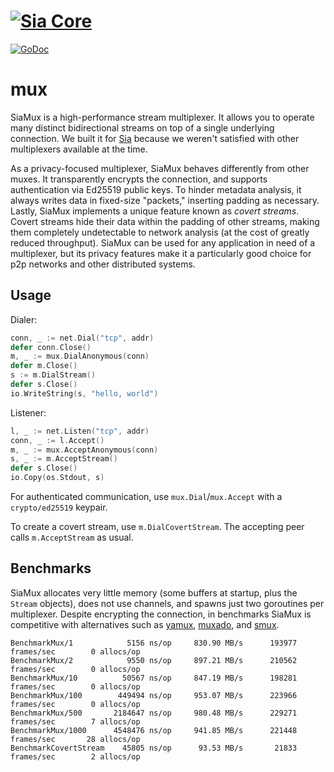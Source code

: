 # [![Sia Core](https://sia.tech/banners/sia-banner-mux.png)](http://sia.tech)

[![GoDoc](https://godoc.org/go.sia.tech/mux?status.svg)](https://godoc.org/go.sia.tech/mux)

# mux

SiaMux is a high-performance stream multiplexer. It allows you
to operate many distinct bidirectional streams on top of a single underlying
connection. We built it for [Sia](https://sia.tech) because we weren't satisfied
with other multiplexers available at the time.

As a privacy-focused multiplexer, SiaMux behaves differently from other muxes.
It transparently encrypts the connection, and supports authentication via
Ed25519 public keys. To hinder metadata analysis, it always writes data in
fixed-size "packets," inserting padding as necessary. Lastly, SiaMux implements
a unique feature known as *covert streams*. Covert streams hide their data
within the padding of other streams, making them completely undetectable to
network analysis (at the cost of greatly reduced throughput). SiaMux can be used
for any application in need of a multiplexer, but its privacy features make it a
particularly good choice for p2p networks and other distributed systems.

## Usage

Dialer:

```go
conn, _ := net.Dial("tcp", addr)
defer conn.Close()
m, _ := mux.DialAnonymous(conn)
defer m.Close()
s := m.DialStream()
defer s.Close()
io.WriteString(s, "hello, world")
```

Listener:

```go
l, _ := net.Listen("tcp", addr)
conn, _ := l.Accept()
m, _ := mux.AcceptAnonymous(conn)
s, _ := m.AcceptStream()
defer s.Close()
io.Copy(os.Stdout, s)
```

For authenticated communication, use `mux.Dial`/`mux.Accept` with a
`crypto/ed25519` keypair.

To create a covert stream, use `m.DialCovertStream`. The accepting peer calls
`m.AcceptStream` as usual.

## Benchmarks

SiaMux allocates very little memory (some buffers at startup, plus the `Stream`
objects), does not use channels, and spawns just two goroutines per multiplexer.
Despite encrypting the connection, in benchmarks SiaMux is competitive with
alternatives such as [yamux](github.com/hashicorp/yamux),
[muxado](https://github.com/inconshreveable/muxado), and
[smux](https://github.com/xtaci/smux).

```
BenchmarkMux/1            5156 ns/op     830.90 MB/s      193977 frames/sec        0 allocs/op
BenchmarkMux/2            9550 ns/op     897.21 MB/s      210562 frames/sec        0 allocs/op
BenchmarkMux/10          50567 ns/op     847.19 MB/s      198281 frames/sec        0 allocs/op
BenchmarkMux/100        449494 ns/op     953.07 MB/s      223966 frames/sec        0 allocs/op
BenchmarkMux/500       2184647 ns/op     980.48 MB/s      229271 frames/sec        7 allocs/op
BenchmarkMux/1000      4548476 ns/op     941.85 MB/s      221448 frames/sec       28 allocs/op
BenchmarkCovertStream    45805 ns/op      93.53 MB/s       21833 frames/sec        2 allocs/op
```
